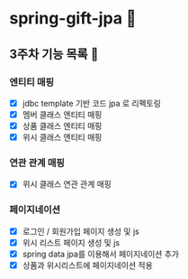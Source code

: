 # spring-gift-jpa 🎁

## 3주차 기능 목록 📄
### 엔티티 매핑
- [x] jdbc template 기반 코드 jpa 로 리펙토링
- [x] 멤버 클래스 엔티티 매핑
- [x] 상품 클래스 엔티티 매핑
- [x] 위시 클래스 엔티티 매핑

### 연관 관계 매핑
- [x] 위시 클래스 연관 관계 매핑

### 페이지네이션
- [x] 로그인 / 회원가입 페이지 생성 및 js
- [x] 위시 리스트 페이지 생성 및 js
- [x] spring data jpa를 이용해서 페이지네이션 추가 
- [x] 상품과 위시리스트에 페이지네이션 적용